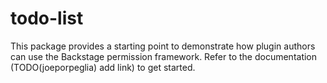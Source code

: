 # todo-list

This package provides a starting point to demonstrate how plugin authors can use the Backstage permission framework. Refer to the documentation (TODO(joeporpeglia) add link) to get started.
